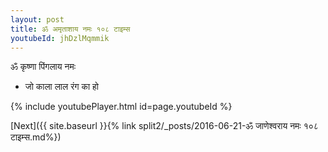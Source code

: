 ```yaml
---
layout: post
title: ॐ अमृताशाय नमः १०८ टाइम्स
youtubeId: jhDzlMqmmik
---
```

 
 
 ॐ कृष्णा पिंगलाय नमः  
 
 -  जो काला लाल रंग का हो 
 
  
 
  
 
 
 
 
 
 


{% include youtubePlayer.html id=page.youtubeId %}
 
[Next]({{ site.baseurl }}{% link  split2/_posts/2016-06-21-ॐ जाणेश्वराय नमः १०८ टाइम्स.md%})
 
